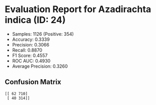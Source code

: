 # Evaluation Report for Azadirachta indica (ID: 24)
- Samples: 1126 (Positive: 354)
- Accuracy: 0.3339
- Precision: 0.3066
- Recall: 0.8870
- F1 Score: 0.4557
- ROC AUC: 0.4930
- Average Precision: 0.3260

## Confusion Matrix
```
[[ 62 710]
 [ 40 314]]
```